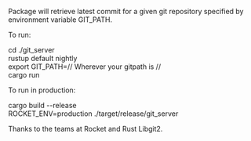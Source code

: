 Package will retrieve latest commit for a given git repository specified by
environment variable GIT_PATH.

To run:

cd ./git_server <br/>
rustup default nightly <br/>
export GIT_PATH=// Wherever your gitpath is // <br/>
cargo run

To run in production:

cargo build --release <br/>
ROCKET_ENV=production ./target/release/git_server

Thanks to the teams at Rocket and Rust Libgit2.
